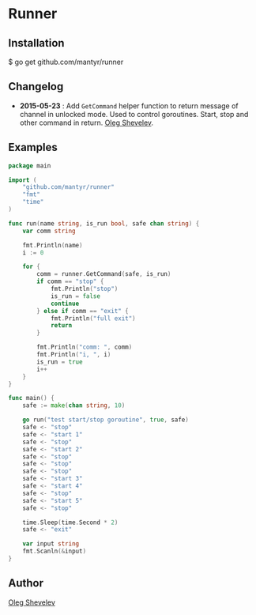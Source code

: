 # Runner

## Installation

  $ go get github.com/mantyr/runner
  
## Changelog

*    **2015-05-23** : Add `GetCommand` helper function to return message of channel in unlocked mode. Used to control goroutines. Start, stop and other command in return. [Oleg Shevelev][mantyr].

## Examples

```Go
package main

import (
    "github.com/mantyr/runner"
    "fmt"
    "time"
)

func run(name string, is_run bool, safe chan string) {
    var comm string

    fmt.Println(name)
    i := 0

    for {
        comm = runner.GetCommand(safe, is_run)
        if comm == "stop" {
            fmt.Println("stop")
            is_run = false
            continue
        } else if comm == "exit" {
            fmt.Println("full exit")
            return
        }

        fmt.Println("comm: ", comm)
        fmt.Println("i, ", i)
        is_run = true
        i++
    }
}

func main() {
    safe := make(chan string, 10)

    go run("test start/stop goroutine", true, safe)
    safe <- "stop"
    safe <- "start 1"
    safe <- "stop"
    safe <- "start 2"
    safe <- "stop"
    safe <- "stop"
    safe <- "stop"
    safe <- "start 3"
    safe <- "start 4"
    safe <- "stop"
    safe <- "start 5"
    safe <- "stop"

    time.Sleep(time.Second * 2)
    safe <- "exit"

    var input string
    fmt.Scanln(&input)
}
```

## Author

[Oleg Shevelev][mantyr]

[mantyr]: https://github.com/mantyr
